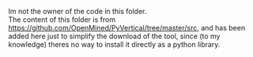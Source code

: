 Im not the owner of the code in this folder.  
The content of this folder is from https://github.com/OpenMined/PyVertical/tree/master/src, and has been added here just to simplify the download of the tool, 
since (to my knowledge) theres no way to install it directly as a python library.
